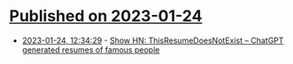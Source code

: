 # [Published on 2023-01-24](index.md)

* [2023-01-24, 12:34:29](https://news.ycombinator.com/item?id=34502796) - [Show HN: ThisResumeDoesNotExist – ChatGPT generated resumes of famous people](https://thisresumedoesnotexist.com/)
